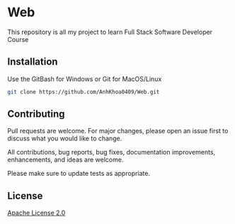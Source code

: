 # Web

This repository is all my project to learn Full Stack Software Developer Course

## Installation

Use the GitBash for Windows or Git for MacOS/Linux

```bash
git clone https://github.com/AnhKhoa0409/Web.git
```

## Contributing

Pull requests are welcome. For major changes, please open an issue first
to discuss what you would like to change.

All contributions, bug reports, bug fixes, documentation improvements, enhancements, and ideas are welcome.

Please make sure to update tests as appropriate.

## License

[Apache License 2.0](https://www.apache.org/licenses/LICENSE-2.0)
